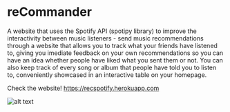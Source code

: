 # reCommander

A website that uses the Spotify API (spotipy library) to improve the interactivity between music listeners - send music recommendations through a website that allows you to track what your friends have listened to, giving you imediate feedback on your own recommendations so you can have an idea whether people have liked what you sent them or not. You can also keep track of every song or album that people have told you to listen to, conveniently showcased in an interactive table on your homepage.


Check the website! https://recspotify.herokuapp.com


![alt text](https://github.com/keekoishere/reCommander/tables.png)
